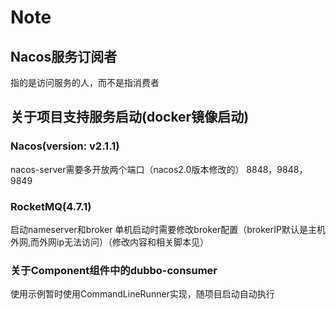 # Note
## Nacos服务订阅者
指的是访问服务的人，而不是指消费者

## 关于项目支持服务启动(docker镜像启动)
### Nacos(version: v2.1.1)
nacos-server需要多开放两个端口（nacos2.0版本修改的）
8848，9848，9849
### RocketMQ(4.7.1)
启动nameserver和broker
单机启动时需要修改broker配置（brokerIP默认是主机外网,而外网ip无法访问）（修改内容和相关脚本见）
### 关于Component组件中的dubbo-consumer
使用示例暂时使用CommandLineRunner实现，随项目启动自动执行